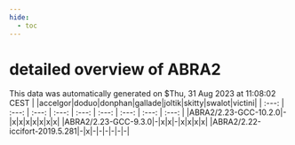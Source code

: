 ```yaml
---
hide:
  - toc
---
```


detailed overview of ABRA2
==========================


This data was automatically generated on $Thu, 31 Aug 2023 at 11:08:02 CEST
| |accelgor|doduo|donphan|gallade|joltik|skitty|swalot|victini|
| :---: | :---: | :---: | :---: | :---: | :---: | :---: | :---: | :---: |
|ABRA2/2.23-GCC-10.2.0|-|x|x|x|x|x|x|x|
|ABRA2/2.23-GCC-9.3.0|-|x|x|-|x|x|x|x|
|ABRA2/2.22-iccifort-2019.5.281|-|x|-|-|-|-|-|-|
